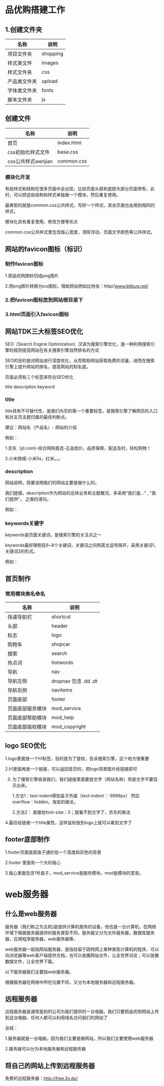 # 品优购搭建工作

## 1.创建文件夹

| 名称         | 说明     |
| ------------ | -------- |
| 项目文件夹   | shopping |
| 样式类文件   | images   |
| 样式文件夹   | css      |
| 产品类文件夹 | upload   |
| 字体类文件夹 | fonts    |
| 脚本文件夹   | js       |

## 创建文件

| 名称               | 说明       |
| ------------------ | ---------- |
| 首页               | index.html |
| css初始化样式文件  | base.css   |
| css公共样式wenjian | common.css |

### 模块化开发

有些样式和结构在很多页面中会出现，比如页面头部和底部大部分页面带有，此时，可以把这些结构和样式单独做一个模块，然后重复使用。

最典型的就是common.css公共样式，写好一个样式，其余页面也会用到相同的样式。

模块化具有重复使用，修改方便等优点

common.css公共样式里包含版心宽度，清除浮动，页面文字颜色等公共样式。

## 网站的favicon图标（标识）

### 制作favicon图标

1.把品优购图标切成png图片

2.把png图片转换为ico图标，借助网站例如比特虫：http//www.bitbug.net/

### 2.把favicon图标放到网站根目录下

### 3.html页面引入favicon图标

## 网站TDK三大标签SEO优化

SEO（Search Engine Optimization）汉译为搜索引擎优化，是一种利用搜索引擎的规则提高网站在有关搜索引擎自然排名的方式

SEO的目的是对网站进行深度优化，从而帮助网站获取免费的流量，进而在搜索引擎上提升网站的排名，提高网站的知名度。



页面必须有三个标签来符合SEO优化

title description keyword

### title

title具有不可替代性，是我们内页的第一个重要标签，是搜索引擎了解网页的入口和对主页主题归属的最佳判断点。

建议：网站名（产品名）- 网站的介绍

例如：

1.京东（jd.com)-综合网购首选-正品低价，品质保障，配送及时，轻松购物！

2.小米商城-小米5s，红米。。。

###  description

网站说明，简要说明我们的网站主要是做什么的。

我们提倡，description作为网站的总体业务和主题概况，多采用“我们是..." , "我们提供"， 之类的语句。

例如：

<meta name="description" content="京东JD.COM-专业的综合网上购物商城销售家电、数码通讯、电脑、家居百货、服装服饰、母婴、图书、食品等数万个品牌优质商品.便捷、诚信的服务，为您提供愉悦的网上购物体验!" />
<meta name=“Description”内容=“京东JD.com-专业的综合网上购物商城销售家电、数码通讯、电脑、家居百货、服装服饰、母婴、图书、食品等数万个品牌优质商品.便捷、诚信的服务，为您提供愉悦的网上购物体验！”/>

### keywords关键字

keywords是页面关键词，是搜索引擎的关注点之一

keywords最好限制在6~8个关键词，关键词之间用英文逗号隔开，采用关键词1，关键词2的形式。

例如：

## 首页制作

### 常用模块类名命名

| 名称             | 说明                  |
| ---------------- | --------------------- |
| 快速导航栏       | shortcut              |
| 头部             | header                |
| 标志             | logo                  |
| 购物车           | shopcar               |
| 搜索             | search                |
| 热点词           | hotwords              |
| 导航             | nav                   |
| 导航左侧         | dropnav 包含  .dd .dt |
| 导航右侧         | navitems              |
| 页面底部         | footer                |
| 页面底部服务模块 | mod_service           |
| 页面底部帮助模块 | mod_help              |
| 页面底部版权模块 | mod_copyright         |

## logo SEO优化

1.logo里面放一个h1标签，目的是为了提权，告诉搜索引擎，这个地方很重要

2.h1里面再放一个链接，可以返回首页的，把logo背景图片给链接即可

3. 为了搜索引擎收录我们，我们链接里面要放文字（网站名称）但是文字不要显示出来。

    1.方法1：text-indent移到盒子外面（text-indent：-9999px） 然后 overflow：hidden，淘宝的做法，

   2.方法2： 直接给font-size：0；就看不到文字了，京东的做法

4.最后给链接一个title属性，这样鼠标放到logo上就可以看到文字了

## footer底部制作

1.footer页面底部盒子通栏给一个高度和灰色的背景

2.footer 里面有一个大的版心

3.版心里面包含1号盒子，mod_service是服务模块，mod是模块的意思。

# web服务器

## 什么是web服务器

服务器（我们称之为主机)是提供计算机服务的设备，他也是一台计算机，在网络环境下根据服务器提供的服务类型不同，服务器又分为文件服务器，数据库服务器，应用程序服务器，web服务器等、

 

web服务器一般指网站服务器，是指驻留于因特网上某种类型计算机的程序，可以向浏览器等web客户端提供文档，也可以放置网站文件，让全世界浏览；可以放置数据文件，让全世界下载。

以下服务器我们主要指web服务器。

根据服务器在网络中所在位置不同，又分为本地服务器和远程服务器。



## 远程服务器

远程服务器是通常是别的公司为我们提供的一台电脑，我们只要把品优购网站上传到这台电脑，任何人都可以利用域名访问我们的网站了

总结：

1.服务器就是一台电脑，因为我们主要是做网站，所以我们主要使用web服务器

2.服务器可以分为本地服务器和远程服务器

## 将自己的网站上传到远程服务器

免费的远程服务器：http://free.3v.do/